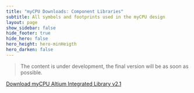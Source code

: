 ```yaml
---
title: "myCPU Downloads: Component Libraries"
subtitle: All symbols and footprints used in the myCPU design
layout: page
show_sidebar: false
hide_footer: true
hide_hero: false
hero_height: hero-minHeigth
hero_darken: false
---
```

> The content is under development, the final version will be as soon as possible.

<a class="button is-primary is-light" href="{{ site.baseurl }}/downloads/libraries/mycpu_components_v2.1.zip">Download myCPU Altium Integrated Library v2.1</a>
